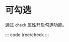 <script setup>
import check from 'exam/tree/check.vue'
</script>

# 可勾选

通过 `check` 属性开启勾选功能。

::: code tree/check
<check></check>
:::